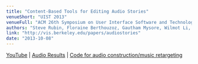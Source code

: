 ```yaml
---
title: "Content-Based Tools for Editing Audio Stories"
venueShort: "UIST 2013"
venueFull: "ACM 26th Symposium on User Interface Software and Technology"
authors: "Steve Rubin, Floraine Berthouzoz, Gautham Mysore, Wilmot Li, Maneesh Agrawala"
link: "http://vis.berkeley.edu/papers/audiostories"
date: "2013-10-08"
---
```


[YouTube][1] | [Audio Results][2] | [Code for audio construction/music retargeting][3]

[1]: http://www.youtube.com/watch?v=RHtI4G5L31w
[2]: http://vis.berkeley.edu/papers/audiostories/results
[3]: https://github.com/ucbvislab/radiotool

